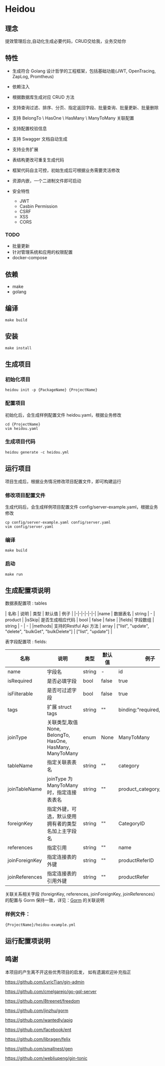 # Heidou

## 理念 
提效管理后台,自动化生成必要代码，CRUD交给我，业务交给你

## 特性

- 生成符合 Golang 设计哲学的工程框架，包括基础功能(JWT, OpenTracing, ZapLog, Promtheus)
- 依赖注入
- 根据数据库生成对应 CRUD 方法
- 支持查询过滤、排序、分页、指定返回字段、批量查询、批量更新、批量删除
- 支持 BelongTo \ HasOne \ HasMany \ ManyToMany 关联配置
- 支持配置校验信息
- 支持 Swagger 文档自动生成
- 支持业务扩展
- 表结构更改可重复生成代码
- 框架代码自主可控，初始生成后可根据业务需要灵活修改
- 资源内嵌，一个二进制文件即可启动

- 安全特性
    - JWT
    - Casbin Permission
    - CSRF
    - XSS
    - CORS


### TODO
- 批量更新
- 针对管理系统和应用的权限配置
- docker-compose

## 依赖

- make
- golang

## 编译

    make build

## 安装

    make install

## 生成项目

### 初始化项目

    heidou init -p {PackageName} {ProjectName}

### 配置项目

初始化后，会生成样例配置文件 heidou.yaml，根据业务修改

    cd {ProjectName}
    vim heidou.yaml

### 生成项目代码
    
    heidou generate -c heidou.yml

## 运行项目

项目生成后，根据业务情况修改项目配置文件，即可构建运行

### 修改项目配置文件

生成代码后，会生成样例项目配置文件 config/server-example.yaml，根据业务修改

    cp config/server-example.yaml config/server.yaml
    vim config/server.yaml

### 编译
    make build

### 启动
    make run

## 生成配置项说明

数据表配置项 : tables

| 名称 | 说明 | 类型 | 默认值 | 例子 |
|-|-|-|-|-|-|
|name | 数据表名 | string | - | product |
|isSkip| 是否生成相应代码 | bool | false | false |
|fields| 字段数组 | string | - | - |
|methods| 支持的Restful Api 方法 | array | ["list", "update", "delete", "bulkGet", "bulkDelete"] | ["list", "update"] |


表字段配置项 : fields:

| 名称 | 说明 | 类型 | 默认值 | 例子 |
|-|-|-|-|-|
|name | 字段名 | string | - | id |
|isRequired| 是否必填字段 | bool | false | true |
|isFilterable| 是否可过滤字段 | bool | false | true |
|tags| 扩展 struct tags | string | "" | binding:"required,max=64" |
|joinType| 关联类型,取值 None, BelongTo, HasOne, HasMany, ManyToMany   | enum | None | ManyToMany |
|tableName| 指定关联表表名 | string | "" | category |
|joinTableName| joinType 为ManyToMany时，指定连接表表名 | string | "" | product_category_relation |
|foreignKey| 指定外键，可选，默认使用拥有者的类型名加上主字段名 | string | "" | CategoryID |
|references| 指定引用 | string | "" | name |
|joinForeignKey| 指定连接表的外键 | string | "" | productReferID |
|joinReferences| 指定连接表的引用外键 | string | "" | productRefer |


关联关系相关字段 (foreignKey, references, joinForeignKey, joinReferences）的配置与 Gorm 保持一致，详见：[Gorm](https://gorm.io/zh_CN/docs) 的关联说明

### 样例文件： 
    
    {ProjectName}/heidou-example.yml

## 运行配置项说明

## 鸣谢

本项目的产生离不开这些优秀项目的启发， 如有遗漏欢迎补充指正

https://github.com/LyricTian/gin-admin

https://github.com/cmelgarejo/go-gql-server

https://github.com/8treenet/freedom

https://github.com/jinzhu/gorm

https://github.com/wantedly/apig

https://github.com/facebook/ent

https://github.com/libragen/felix

https://github.com/smallnest/gen

https://github.com/webliupeng/gin-tonic